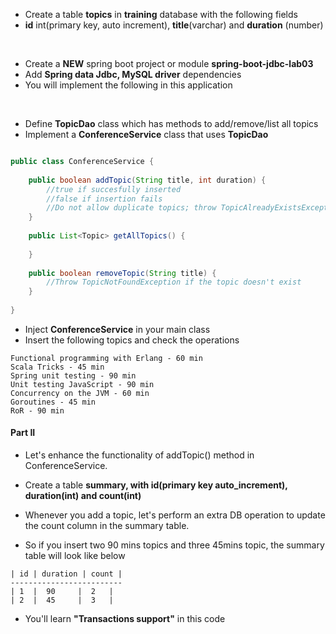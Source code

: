 
* Create a table __topics__ in __training__ database with the following fields
* __id__ int(primary key, auto increment), __title__(varchar) and __duration__ (number)

<br/>

* Create a __NEW__ spring boot project or module __spring-boot-jdbc-lab03__
* Add __Spring data Jdbc, MySQL driver__ dependencies
* You will implement the following in this application


<br/>

* Define __TopicDao__ class which has methods to add/remove/list all topics
* Implement a __ConferenceService__ class that uses __TopicDao__

``` java 

public class ConferenceService {
	
	public boolean addTopic(String title, int duration) {
		//true if succesfully inserted
		//false if insertion fails
		//Do not allow duplicate topics; throw TopicAlreadyExistsException
	}
	
	public List<Topic> getAllTopics() {
	
	} 
	
	public boolean removeTopic(String title) {
		//Throw TopicNotFoundException if the topic doesn't exist
	}
	
}

```

* Inject __ConferenceService__ in your main class
* Insert the following topics and check the operations

```
Functional programming with Erlang - 60 min
Scala Tricks - 45 min
Spring unit testing - 90 min
Unit testing JavaScript - 90 min
Concurrency on the JVM - 60 min
Goroutines - 45 min
RoR - 90 min
```

#### Part II

* Let's enhance the functionality of addTopic() method in ConferenceService.
* Create a table **summary, with id(primary key auto_increment), duration(int) and count(int)**

* Whenever you add a topic, let's perform an extra DB operation to update the count column in the summary table.
* So if you insert two 90 mins topics and three 45mins topic, the summary table will look like below

```
| id | duration | count |
-------------------------
| 1  |  90     |  2   |
| 2  |  45     |  3   |

```

* You'll learn **"Transactions support"** in this code


























